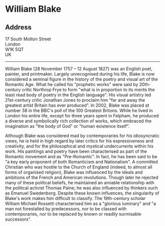 # William Blake

## Address
17 South Molton Street  
London  
W1K 5QT  
UK

---

William Blake (28 November 1757 – 12 August 1827) was an English poet, painter, and printmaker. Largely unrecognised during his life, Blake is now considered a seminal figure in the history of the poetry and visual art of the Romantic Age. What he called his "prophetic works" were said by 20th-century critic Northrop Frye to form "what is in proportion to its merits the least read body of poetry in the English language". His visual artistry led 21st-century critic Jonathan Jones to proclaim him "far and away the greatest artist Britain has ever produced". In 2002, Blake was placed at number 38 in the BBC's poll of the 100 Greatest Britons. While he lived in London his entire life, except for three years spent in Felpham, he produced a diverse and symbolically rich collection of works, which embraced the imagination as "the body of God" or "human existence itself".

Although Blake was considered mad by contemporaries for his idiosyncratic views, he is held in high regard by later critics for his expressiveness and creativity, and for the philosophical and mystical undercurrents within his work. His paintings and poetry have been characterised as part of the Romantic movement and as "Pre-Romantic". In fact, he has been said to be "a key early proponent of both Romanticism and Nationalism". A committed Christian who was hostile to the Church of England (indeed, to almost all forms of organised religion), Blake was influenced by the ideals and ambitions of the French and American revolutions. Though later he rejected many of these political beliefs, he maintained an amiable relationship with the political activist Thomas Paine; he was also influenced by thinkers such as Emanuel Swedenborg. Despite these known influences, the singularity of Blake's work makes him difficult to classify. The 19th-century scholar William Michael Rossetti characterised him as a "glorious luminary" and "a man not forestalled by predecessors, nor to be classed with contemporaries, nor to be replaced by known or readily surmisable successors".